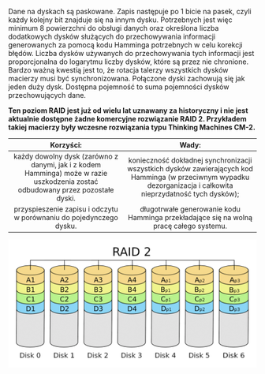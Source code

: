 Dane na dyskach są paskowane. Zapis następuje po 1 bicie na pasek, czyli każdy kolejny bit znajduje się na innym dysku. Potrzebnych jest więc minimum 8 powierzchni do obsługi danych oraz określona liczba dodatkowych dysków służących do przechowywania informacji generowanych za pomocą kodu Hamminga potrzebnych w celu korekcji błędów. Liczba dysków używanych do przechowywania tych informacji jest proporcjonalna do logarytmu liczby dysków, które są przez nie chronione. Bardzo ważną kwestią jest to, że rotacja talerzy wszystkich dysków macierzy musi być synchronizowana. Połączone dyski zachowują się jak jeden duży dysk. Dostępna pojemność to suma pojemności dysków przechowujących dane.

**Ten poziom RAID jest już od wielu lat uznawany za historyczny i nie jest aktualnie dostępne żadne komercyjne rozwiązanie RAID 2. Przykładem takiej macierzy były wczesne rozwiązania typu Thinking Machines CM-2.**

|                                                             						  							  								 Korzyści:  							 						 					                                                            |                                                                               						  							  								 Wady:  							 						 					                                                                              |
|:-----------------------------------------------------------------------------------------------------------------------------------------:|:-------------------------------------------------------------------------------------------------------------------------------------------------------------------------:|
|  						  							  								 każdy dowolny dysk (zarówno z danymi, jak i z kodem Hamminga) może w razie uszkodzenia zostać odbudowany przez pozostałe dyski.  							 						 					 |  						  							  								 konieczność dokładnej synchronizacji wszystkich dysków zawierających kod Hamminga (w przeciwnym wypadku dezorganizacja i całkowita nieprzydatność tych dysków);  							 						 					 |
|                                						  							  								 przyspieszenie zapisu i odczytu w porównaniu do pojedynczego dysku.  							 						 					                               |                                       						  							  								 długotrwałe generowanie kodu Hamminga przekładające się na wolną pracę całego systemu.  							 						 					                                     |

![raid1](/grafiki/3_2_1_raid2.png)
